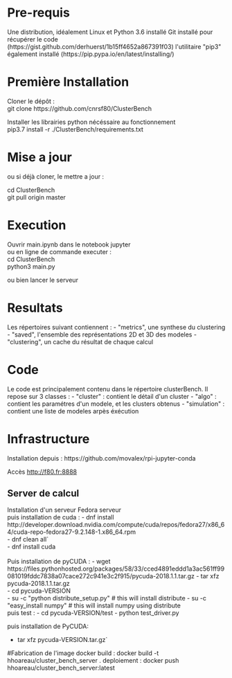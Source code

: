 <h1>Pre-requis</h1>
Une distribution, idéalement Linux et Python 3.6 installé
Git installé pour récupérer le code (https://gist.github.com/derhuerst/1b15ff4652a867391f03)
l'utilitaire "pip3" également installé (https://pip.pypa.io/en/latest/installing/)

<h1>Première Installation</h1>
Cloner le dépôt :<br> 
git clone https://github.com/cnrsf80/ClusterBench

Installer les librairies python nécéssaire au fonctionnement<br> 
pip3.7 install -r ./ClusterBench/requirements.txt

<h1>Mise a jour</h1>
ou si déjà cloner, le mettre a jour :<br>

cd ClusterBench<br>
git pull origin master 

<h1>Execution</h1> 
Ouvrir main.ipynb dans le notebook jupyter<br>
ou en ligne de commande executer :<br>
cd ClusterBench<br>
python3 main.py<br>

ou bien lancer le serveur 

<h1>Resultats</h1>
Les répertoires suivant contiennent :
 - "metrics", une synthese du clustering
 - "saved", l'ensemble des représentations 2D et 3D des modeles
 - "clustering", un cache du résultat de chaque calcul

<h1>Code</h1>
Le code est principalement contenu dans le répertoire clusterBench. Il repose sur 3 classes :
 - "cluster" : contient le détail d'un cluster
 - "algo" : contient les paramétres d'un modele, et les clusters obtenus
 - "simulation" : contient une liste de modeles arpès éxécution 

<h1>Infrastructure</h1>
Installation depuis :
    https://github.com/movalex/rpi-jupyter-conda
    
Accès 
    http://f80.fr:8888
    
<h2>Server de calcul</h2>
Installation d'un serveur Fedora serveur<br>
puis installation de cuda :
 - dnf install http://developer.download.nvidia.com/compute/cuda/repos/fedora27/x86_64/cuda-repo-fedora27-9.2.148-1.x86_64.rpm<br>
 - dnf clean all`<br>
 - dnf install cuda<br>
<br>Puis installation de pyCUDA :
 - wget https://files.pythonhosted.org/packages/58/33/cced4891eddd1a3ac561ff99081019fddc7838a07cace272c941e3c2f915/pycuda-2018.1.1.tar.gz
 - tar xfz pycuda-2018.1.1.tar.gz<br>
 - cd pycuda-VERSION<br>
 - su -c "python distribute_setup.py" # this will install distribute
 - su -c "easy_install numpy" # this will install numpy using distribute
 <br>puis test :
  - cd pycuda-VERSION/test
  - python test_driver.py
 
 puis installation de PyCUDA:
  - tar xfz pycuda-VERSION.tar.gz`
    
#Fabrication de l'image docker
build : docker build -t hhoareau/cluster_bench_server . 
deploiement : docker push hhoareau/cluster_bench_server:latest
